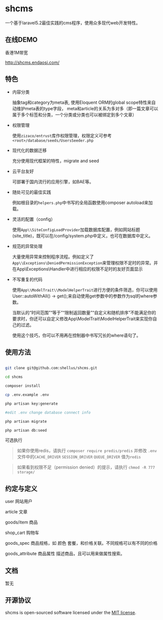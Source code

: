 # shcms

一个基于laravel5.2最佳实践的cms程序，使用众多现代web开发特性。

## 在线DEMO

香港1M带宽

http://shcms.endaosi.com/

## 特色
 - 内容分类
 
   抽象tag和category为meta表, 使用Eloquent ORM的global scope特性来自动维护meta表的type字段，
 meta和article的关系为多对多（即一篇文章可以属于多个标签和分类，一个分类或分类也可以被绑定到多个文章）

 - 权限管理
 
   使用`zizaco/entrust`库作权限管理，权限定义可参考`<root>/database/seeds/UsersSeeder.php`

 - 现代化的数据迁移
 
   充分使用现代框架的特性，migrate and seed

 - 云平台友好

   可部署于国内流行的应用引擎，如BAE等。
   
 - 随处可见的最佳实践

   例如根目录的`helpers.php`中书写的全局函数使用composer autoload来加载。
   
 - 灵活的配置（config）

   使用`App\\SiteConfigLoadProvider`加载数据库配置，例如网站标题(site_title)，既可以在<root>/config/system.php中定义，也可在数据库中定义。
 - 规范的异常处理

   大量使用异常来控制程序流程。例如定义了`App\\Exceptions\DeniedPermissionException`来管理权限不足时的异常。并在App\\Exceptions\Handler中进行相应的权限不足时的友好页面显示
   
 - 不写重复的代码

   使用`App\\ModelTrait\\ModelHelperTrait`进行方便的条件筛选，你可以使用User::autoWithAll() -> get();来自动使用get参数中的参数作为sql的where参数。
   
   当默认的“时间范围”“等于”“限制返回数量”“自定义和随机排序”不能满足你的要求时，你还可以自定义修改App\\ModelTrait\\ModelHelperTrait来实现你自己的过滤。
   
   使用这个技巧，你可以不用再在控制器中书写冗长的where语句了。
 

## 使用方法

```bash

git clone git@github.com:shellus/shcms.git

cd shcms

composer install

cp .env.example .env

php artisan key:generate

#edit .env change database connect info

php artisan migrate

php artisan db:seed

```

可选执行

> 如果你使用redis，请执行 `composer require predis/predis` 
> 并修改 `.env` 文件中的`CACHE_DRIVER` `SESSION_DRIVER` `QUEUE_DRIVER` 值为`redis`

> 如果看到权限不足（permission denied）的提示，请执行 `chmod -R 777 storage/`

## 约定与定义

user 网站用户

article 文章

goods/item 商品

shop_cart 购物车

goods_spec 商品规格，如 颜色 套餐，和价格关联。不同规格可以有不同的价格

goods_attribute 商品属性 描述商品，且可以用来做属性搜索。


## 文档

暂无

## 开源协议

shcms is open-sourced software licensed under the [MIT license](http://opensource.org/licenses/MIT).
